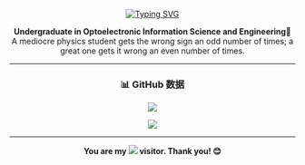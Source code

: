 <!-- 欢迎动画 -->
<p align="center">
  <a href="https://git.io/typing-svg">
    <img src="https://readme-typing-svg.demolab.com?font=Fira+Code&pause=1000&color=0DC01D&background=000000&center=true&vCenter=true&random=true&width=435&lines=%3CHello!+I'm+C_L1gh7%2F.%3E" alt="Typing SVG" />
  </a>
</p>

<!-- 简介 -->
<p align="center">
  <strong>Undergraduate in Optoelectronic Information Science and Engineering🔬</strong><br>
  A mediocre physics student gets the wrong sign an odd number of times; a great one gets it wrong an even number of times.
</p>

---

<!-- GitHub 统计 -->
<h3 align="center">📊 GitHub 数据</h3>
<p align="center">
  <img src="https://github-readme-stats.vercel.app/api?username=C-L1gh7&count_private=true&show_icons=true&theme=tokyonight&hide_title=true" />
</p>
<p align="center">
  <img src="https://github-readme-stats.vercel.app/api/top-langs/?username=C-L1gh7&layout=compact&theme=tokyonight" />
</p>

---

<!-- 访客计数 -->
<p align="center">
  <b>You are my <img src="https://profile-counter.glitch.me/C-L1gh7/count.svg" /> visitor</span>. Thank you! 😊</b>
</p>
